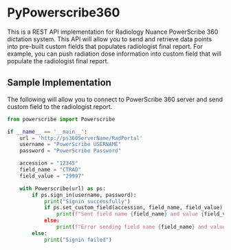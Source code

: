 # PyPowerscribe360

This is a REST API implementation for Radiology Nuance PowerScribe 360 dictation system. This API will allow you to send and retrieve data points into pre-built custom fields that populates radiologist final report. For example, you can push radiation dose information into custom field that will populate the radiologist final report.

## Sample Implementation

The following will allow you to connect to PowerScribe 360 server and send custom field to the radiologist report.

```python
from powerscribe import Powerscribe

if __name__ == '__main__':
    url = 'http://ps360ServerName/RadPortal'
    username = "PowerScribe USERNAME"
    password = "PowerScribe Password"

    accession = "12345"
    field_name = "CTRAD"
    field_value = "29997"

    with Powerscribe(url) as ps:
        if ps.sign_in(username, password):
            print("Signin successfully")
            if ps.set_custom_field(accession, field_name, field_value):
                print(f"Sent field name {field_name} and value {field_value} into accession {accession})
            else:
                print(f"Error sending field name {field_name} and value {field_value} into accession {accession}")
        else:
            print("Signin failed")
```
